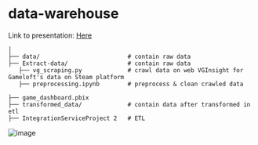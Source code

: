 # data-warehouse

Link to presentation: [Here](https://www.canva.com/design/DAGlisGBbgk/UNXSXXukgsef0RvFbTq_hg/edit?utm_content=DAGlisGBbgk&utm_campaign=designshare&utm_medium=link2&utm_source=sharebutton)

```project/
│
├── data/                         # contain raw data
├── Extract-data/                 # contain raw data
   ├── vg_scraping.py             # crawl data on web VGInsight for Gameloft's data on Steam platform
   ├── preprocessing.ipynb        # preprocess & clean crawled data

├── game_dashboard.pbix
├── transformed_data/             # contain data after transformed in etl
├── IntegrationServiceProject 2   # ETL

```
![image](https://github.com/user-attachments/assets/58e80742-6926-42c8-b859-5eabd0dbe044)
